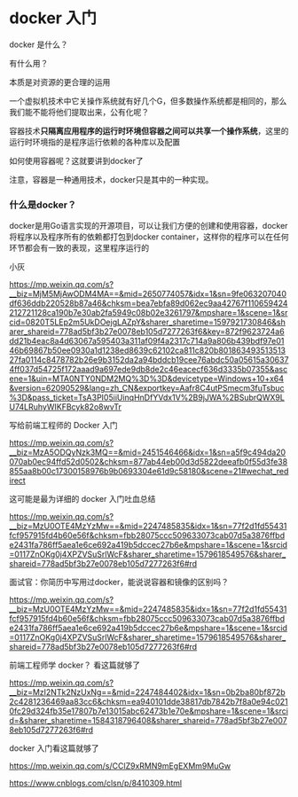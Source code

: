 # docker 入门

docker 是什么？

有什么用？





本质是对资源的更合理的运用

一个虚拟机技术中它关操作系统就有好几个G，但多数操作系统都是相同的，那么我们能不能将他们提取出来，公有化呢？

容器技术**只隔离应用程序的运行时环境但容器之间可以共享一个操作系统**，这里的运行时环境指的是程序运行依赖的各种库以及配置

如何使用容器呢？这就要讲到docker了

注意，容器是一种通用技术，docker只是其中的一种实现。



### 什么是docker？

docker是用Go语言实现的开源项目，可以让我们方便的创建和使用容器，docker将程序以及程序所有的依赖都打包到docker container，这样你的程序可以在任何环节都会有一致的表现，这里程序运行的







小灰

https://mp.weixin.qq.com/s?__biz=MjM5MjAwODM4MA==&mid=2650774057&idx=1&sn=9fe063207040df636ddb220528b87a46&chksm=bea7ebfa89d062ec9aa42767f110659424212721128ca190b7e30ab2fa5949c08b02e3261797&mpshare=1&scene=1&srcid=0820T5LEp2m5UkDOejgLAZpY&sharer_sharetime=1597921730846&sharer_shareid=778ad5bf3b27e0078eb105d7277263f6&key=872f9623724a6dd21b4eac8a4d63067a595403a311af09f4a2317c714a9a806b439bdf97e0146b69867b50ee0930a1d1238ed8639c62102ca811c820b80186349351351327fa0114c8478782b26e9b3152da2a94bddcb19cee76abdc50a05615a306374ff037d54725f172aaad9a697ede9db8de2c46eacecf636d3335b07355&ascene=1&uin=MTA0NTY0NDM2MQ%3D%3D&devicetype=Windows+10+x64&version=62090529&lang=zh_CN&exportkey=Aafr8C4utPSmecm3fuTsbuc%3D&pass_ticket=TsA3PI05iiUinqHnDfYVdx1V%2B9jJWA%2BSubrQWX9LU74LRuhyWIKFBcyk82o8wvTr



写给前端工程师的 Docker 入门

https://mp.weixin.qq.com/s?__biz=MzA5ODQyNzk3MQ==&mid=2451546466&idx=1&sn=a5f9c494da20070ab0ec94ffd52d0502&chksm=877ab44eb00d3d5822deeafb0f55d3fe38855aa8b00c17300158976b9b0693304e61d9c58180&scene=21#wechat_redirect





这可能是最为详细的 docker 入门吐血总结

https://mp.weixin.qq.com/s?__biz=MzU0OTE4MzYzMw==&mid=2247485835&idx=1&sn=77f2d1fd55431fcf957915fd4b60e56f&chksm=fbb28075ccc509633073cab07d5a3876ffbde2431fa786ff5aea1e6ce692a419b5dccec27b6e&mpshare=1&scene=1&srcid=0117ZnOKg0j4XPZVSuSrlWcF&sharer_sharetime=1579618549576&sharer_shareid=778ad5bf3b27e0078eb105d7277263f6#rd



面试官：你简历中写用过docker，能说说容器和镜像的区别吗？

https://mp.weixin.qq.com/s?__biz=MzU0OTE4MzYzMw==&mid=2247485835&idx=1&sn=77f2d1fd55431fcf957915fd4b60e56f&chksm=fbb28075ccc509633073cab07d5a3876ffbde2431fa786ff5aea1e6ce692a419b5dccec27b6e&mpshare=1&scene=1&srcid=0117ZnOKg0j4XPZVSuSrlWcF&sharer_sharetime=1579618549576&sharer_shareid=778ad5bf3b27e0078eb105d7277263f6#rd



前端工程师学 docker？ 看这篇就够了

https://mp.weixin.qq.com/s?__biz=MzI2NTk2NzUxNg==&mid=2247484402&idx=1&sn=0b2ba80bf872b2c4281236469aa83cc6&chksm=ea940101dde38817db7842b7f8a0e94c0210fc29d324fb35e17807b7e13015abc62473b1e70e&mpshare=1&scene=1&srcid=&sharer_sharetime=1584318796408&sharer_shareid=778ad5bf3b27e0078eb105d7277263f6#rd



docker 入门看这篇就够了

https://mp.weixin.qq.com/s/CClZ9xRMN9mEgEXMm9MuGw

https://www.cnblogs.com/clsn/p/8410309.html
